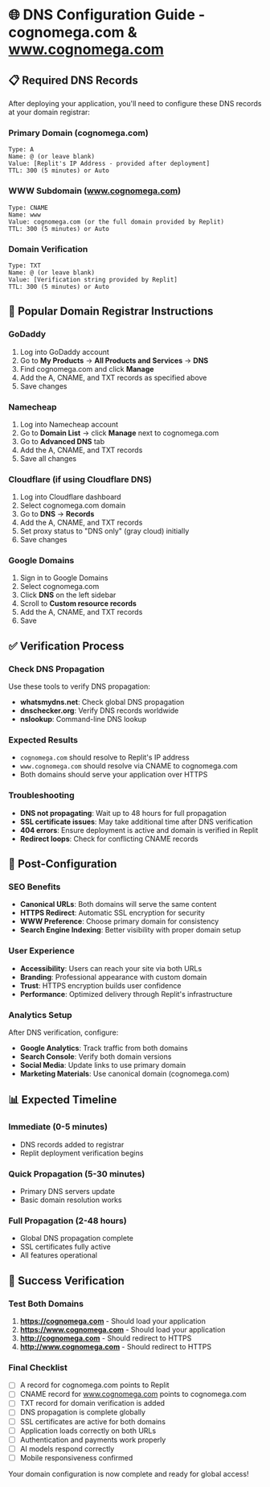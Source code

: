 # 🌐 DNS Configuration Guide - cognomega.com & www.cognomega.com

## 📋 Required DNS Records

After deploying your application, you'll need to configure these DNS records at your domain registrar:

### **Primary Domain (cognomega.com)**
```
Type: A
Name: @ (or leave blank)
Value: [Replit's IP Address - provided after deployment]
TTL: 300 (5 minutes) or Auto
```

### **WWW Subdomain (www.cognomega.com)**
```
Type: CNAME
Name: www
Value: cognomega.com (or the full domain provided by Replit)
TTL: 300 (5 minutes) or Auto
```

### **Domain Verification**
```
Type: TXT
Name: @ (or leave blank)
Value: [Verification string provided by Replit]
TTL: 300 (5 minutes) or Auto
```

## 🔧 Popular Domain Registrar Instructions

### **GoDaddy**
1. Log into GoDaddy account
2. Go to **My Products** → **All Products and Services** → **DNS**
3. Find cognomega.com and click **Manage**
4. Add the A, CNAME, and TXT records as specified above
5. Save changes

### **Namecheap**
1. Log into Namecheap account
2. Go to **Domain List** → click **Manage** next to cognomega.com
3. Go to **Advanced DNS** tab
4. Add the A, CNAME, and TXT records
5. Save all changes

### **Cloudflare** (if using Cloudflare DNS)
1. Log into Cloudflare dashboard
2. Select cognomega.com domain
3. Go to **DNS** → **Records**
4. Add the A, CNAME, and TXT records
5. Set proxy status to "DNS only" (gray cloud) initially
6. Save changes

### **Google Domains**
1. Sign in to Google Domains
2. Select cognomega.com
3. Click **DNS** on the left sidebar
4. Scroll to **Custom resource records**
5. Add the A, CNAME, and TXT records
6. Save

## ✅ Verification Process

### **Check DNS Propagation**
Use these tools to verify DNS propagation:
- **whatsmydns.net**: Check global DNS propagation
- **dnschecker.org**: Verify DNS records worldwide
- **nslookup**: Command-line DNS lookup

### **Expected Results**
- `cognomega.com` should resolve to Replit's IP address
- `www.cognomega.com` should resolve via CNAME to cognomega.com
- Both domains should serve your application over HTTPS

### **Troubleshooting**
- **DNS not propagating**: Wait up to 48 hours for full propagation
- **SSL certificate issues**: May take additional time after DNS verification
- **404 errors**: Ensure deployment is active and domain is verified in Replit
- **Redirect loops**: Check for conflicting CNAME records

## 🚀 Post-Configuration

### **SEO Benefits**
- **Canonical URLs**: Both domains will serve the same content
- **HTTPS Redirect**: Automatic SSL encryption for security
- **WWW Preference**: Choose primary domain for consistency
- **Search Engine Indexing**: Better visibility with proper domain setup

### **User Experience**
- **Accessibility**: Users can reach your site via both URLs
- **Branding**: Professional appearance with custom domain
- **Trust**: HTTPS encryption builds user confidence
- **Performance**: Optimized delivery through Replit's infrastructure

### **Analytics Setup**
After DNS verification, configure:
- **Google Analytics**: Track traffic from both domains
- **Search Console**: Verify both domain versions
- **Social Media**: Update links to use primary domain
- **Marketing Materials**: Use canonical domain (cognomega.com)

## 📊 Expected Timeline

### **Immediate (0-5 minutes)**
- DNS records added to registrar
- Replit deployment verification begins

### **Quick Propagation (5-30 minutes)**
- Primary DNS servers update
- Basic domain resolution works

### **Full Propagation (2-48 hours)**
- Global DNS propagation complete
- SSL certificates fully active
- All features operational

## 🎯 Success Verification

### **Test Both Domains**
1. **https://cognomega.com** - Should load your application
2. **https://www.cognomega.com** - Should load your application
3. **http://cognomega.com** - Should redirect to HTTPS
4. **http://www.cognomega.com** - Should redirect to HTTPS

### **Final Checklist**
- [ ] A record for cognomega.com points to Replit
- [ ] CNAME record for www.cognomega.com points to cognomega.com
- [ ] TXT record for domain verification is added
- [ ] DNS propagation is complete globally
- [ ] SSL certificates are active for both domains
- [ ] Application loads correctly on both URLs
- [ ] Authentication and payments work properly
- [ ] AI models respond correctly
- [ ] Mobile responsiveness confirmed

Your domain configuration is now complete and ready for global access!